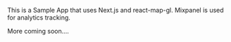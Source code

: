 This is a Sample App that uses Next.js and react-map-gl. 
Mixpanel is used for analytics tracking.


More coming soon....